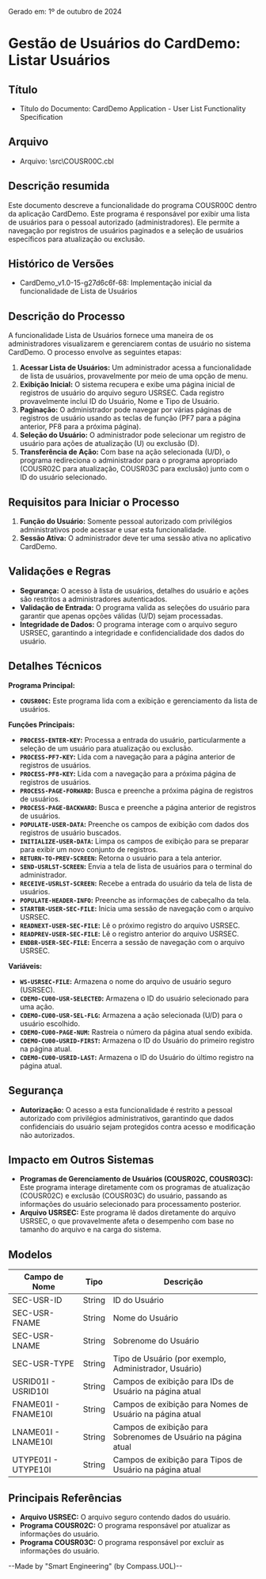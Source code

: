 Gerado em: 1º de outubro de 2024

# Gestão de Usuários do CardDemo: Listar Usuários

## Título

- Título do Documento: CardDemo Application - User List Functionality Specification

## Arquivo

- Arquivo: \src\COUSR00C.cbl

## Descrição resumida

Este documento descreve a funcionalidade do programa COUSR00C dentro da aplicação CardDemo. Este programa é responsável por exibir uma lista de usuários para o pessoal autorizado (administradores). Ele permite a navegação por registros de usuários paginados e a seleção de usuários específicos para atualização ou exclusão.

## Histórico de Versões

- CardDemo_v1.0-15-g27d6c6f-68: Implementação inicial da funcionalidade de Lista de Usuários

## Descrição do Processo

A funcionalidade Lista de Usuários fornece uma maneira de os administradores visualizarem e gerenciarem contas de usuário no sistema CardDemo. O processo envolve as seguintes etapas:

1. **Acessar Lista de Usuários:** Um administrador acessa a funcionalidade de lista de usuários, provavelmente por meio de uma opção de menu.
2. **Exibição Inicial:** O sistema recupera e exibe uma página inicial de registros de usuário do arquivo seguro USRSEC. Cada registro provavelmente inclui ID do Usuário, Nome e Tipo de Usuário.
3. **Paginação:** O administrador pode navegar por várias páginas de registros de usuário usando as teclas de função (PF7 para a página anterior, PF8 para a próxima página).
4. **Seleção do Usuário:** O administrador pode selecionar um registro de usuário para ações de atualização (U) ou exclusão (D).
5. **Transferência de Ação:** Com base na ação selecionada (U/D), o programa redireciona o administrador para o programa apropriado (COUSR02C para atualização, COUSR03C para exclusão) junto com o ID do usuário selecionado.

## Requisitos para Iniciar o Processo

1. **Função do Usuário:** Somente pessoal autorizado com privilégios administrativos pode acessar e usar esta funcionalidade.
2. **Sessão Ativa:** O administrador deve ter uma sessão ativa no aplicativo CardDemo.

## Validações e Regras

* **Segurança:** O acesso à lista de usuários, detalhes do usuário e ações são restritos a administradores autenticados.
* **Validação de Entrada:** O programa valida as seleções do usuário para garantir que apenas opções válidas (U/D) sejam processadas.
* **Integridade de Dados:** O programa interage com o arquivo seguro USRSEC, garantindo a integridade e confidencialidade dos dados do usuário.

## Detalhes Técnicos

**Programa Principal:**

* **`COUSR00C`:** Este programa lida com a exibição e gerenciamento da lista de usuários.

**Funções Principais:**

* **`PROCESS-ENTER-KEY`:** Processa a entrada do usuário, particularmente a seleção de um usuário para atualização ou exclusão.
* **`PROCESS-PF7-KEY`:** Lida com a navegação para a página anterior de registros de usuários.
* **`PROCESS-PF8-KEY`:** Lida com a navegação para a próxima página de registros de usuários.
* **`PROCESS-PAGE-FORWARD`:** Busca e preenche a próxima página de registros de usuários.
* **`PROCESS-PAGE-BACKWARD`:** Busca e preenche a página anterior de registros de usuários.
* **`POPULATE-USER-DATA`:** Preenche os campos de exibição com dados dos registros de usuário buscados.
* **`INITIALIZE-USER-DATA`:** Limpa os campos de exibição para se preparar para exibir um novo conjunto de registros.
* **`RETURN-TO-PREV-SCREEN`:** Retorna o usuário para a tela anterior.
* **`SEND-USRLST-SCREEN`:** Envia a tela de lista de usuários para o terminal do administrador.
* **`RECEIVE-USRLST-SCREEN`:** Recebe a entrada do usuário da tela de lista de usuários.
* **`POPULATE-HEADER-INFO`:** Preenche as informações de cabeçalho da tela.
* **`STARTBR-USER-SEC-FILE`:** Inicia uma sessão de navegação com o arquivo USRSEC.
* **`READNEXT-USER-SEC-FILE`:** Lê o próximo registro do arquivo USRSEC.
* **`READPREV-USER-SEC-FILE`:** Lê o registro anterior do arquivo USRSEC.
* **`ENDBR-USER-SEC-FILE`:** Encerra a sessão de navegação com o arquivo USRSEC.

**Variáveis:**

* **`WS-USRSEC-FILE`:** Armazena o nome do arquivo de usuário seguro (USRSEC).
* **`CDEMO-CU00-USR-SELECTED`:** Armazena o ID do usuário selecionado para uma ação.
* **`CDEMO-CU00-USR-SEL-FLG`:** Armazena a ação selecionada (U/D) para o usuário escolhido.
* **`CDEMO-CU00-PAGE-NUM`:** Rastreia o número da página atual sendo exibida.
* **`CDEMO-CU00-USRID-FIRST`:** Armazena o ID do Usuário do primeiro registro na página atual.
* **`CDEMO-CU00-USRID-LAST`:** Armazena o ID do Usuário do último registro na página atual.

## Segurança

* **Autorização:** O acesso a esta funcionalidade é restrito a pessoal autorizado com privilégios administrativos, garantindo que dados confidenciais do usuário sejam protegidos contra acesso e modificação não autorizados.

## Impacto em Outros Sistemas

* **Programas de Gerenciamento de Usuários (COUSR02C, COUSR03C):** Este programa interage diretamente com os programas de atualização (COUSR02C) e exclusão (COUSR03C) do usuário, passando as informações do usuário selecionado para processamento posterior.
* **Arquivo USRSEC:** Este programa lê dados diretamente do arquivo USRSEC, o que provavelmente afeta o desempenho com base no tamanho do arquivo e na carga do sistema.

## Modelos

| Campo de Nome      | Tipo   | Descrição                                                  |
|--------------------|--------|--------------------------------------------------------------|
| SEC-USR-ID        | String | ID do Usuário                                                     |
| SEC-USR-FNAME     | String | Nome do Usuário                                            |
| SEC-USR-LNAME     | String | Sobrenome do Usuário                                             |
| SEC-USR-TYPE      | String | Tipo de Usuário (por exemplo, Administrador, Usuário)                        |
| USRID01I - USRID10I | String | Campos de exibição para IDs de Usuário na página atual              |
| FNAME01I - FNAME10I | String | Campos de exibição para Nomes de Usuário na página atual     |
| LNAME01I - LNAME10I | String | Campos de exibição para Sobrenomes de Usuário na página atual      |
| UTYPE01I - UTYPE10I | String | Campos de exibição para Tipos de Usuário na página atual            |

## Principais Referências

* **Arquivo USRSEC:** O arquivo seguro contendo dados do usuário.
* **Programa COUSR02C:** O programa responsável por atualizar as informações do usuário.
* **Programa COUSR03C:** O programa responsável por excluir as informações do usuário.

--Made by "Smart Engineering" (by Compass.UOL)--